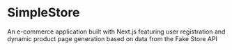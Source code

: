 # SimpleStore
An e-commerce application built with Next.js featuring user registration and dynamic product page generation based on data from the Fake Store API
